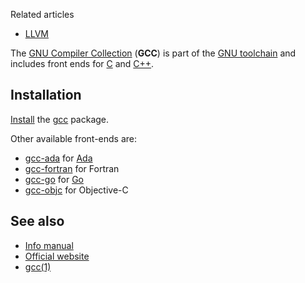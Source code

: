 Related articles

*   [LLVM](/index.php/LLVM "LLVM")

The [GNU Compiler Collection](https://en.wikipedia.org/wiki/GNU_Compiler_Collection "wikipedia:GNU Compiler Collection") (**GCC**) is part of the [GNU toolchain](/index.php/GNU_toolchain "GNU toolchain") and includes front ends for [C](/index.php/C "C") and [C++](/index.php/C%2B%2B "C++").

## Installation

[Install](/index.php/Install "Install") the [gcc](https://www.archlinux.org/packages/?name=gcc) package.

Other available front-ends are:

*   [gcc-ada](https://www.archlinux.org/packages/?name=gcc-ada) for [Ada](/index.php/Ada "Ada")
*   [gcc-fortran](https://www.archlinux.org/packages/?name=gcc-fortran) for Fortran
*   [gcc-go](https://www.archlinux.org/packages/?name=gcc-go) for [Go](/index.php/Go "Go")
*   [gcc-objc](https://www.archlinux.org/packages/?name=gcc-objc) for Objective-C

## See also

*   [Info manual](https://gcc.gnu.org/onlinedocs/gcc/)
*   [Official website](https://gcc.gnu.org/)
*   [gcc(1)](https://jlk.fjfi.cvut.cz/arch/manpages/man/gcc.1)